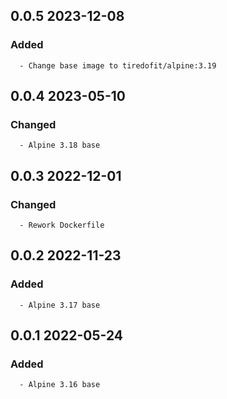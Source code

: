 ## 0.0.5 2023-12-08 <dave at tiredofit dot ca>

   ### Added
      - Change base image to tiredofit/alpine:3.19


## 0.0.4 2023-05-10 <dave at tiredofit dot ca>

   ### Changed
      - Alpine 3.18 base


## 0.0.3 2022-12-01 <dave at tiredofit dot ca>

   ### Changed
      - Rework Dockerfile


## 0.0.2 2022-11-23 <dave at tiredofit dot ca>

   ### Added
      - Alpine 3.17 base


## 0.0.1 2022-05-24 <dave at tiredofit dot ca>

   ### Added
      - Alpine 3.16 base


